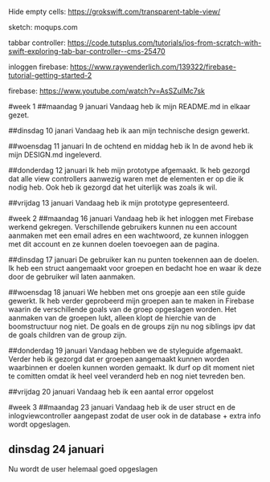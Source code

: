 Hide empty cells:
https://grokswift.com/transparent-table-view/

sketch:
moqups.com

tabbar controller:
https://code.tutsplus.com/tutorials/ios-from-scratch-with-swift-exploring-tab-bar-controller--cms-25470

inloggen firebase:
https://www.raywenderlich.com/139322/firebase-tutorial-getting-started-2

firebase:
https://www.youtube.com/watch?v=AsSZulMc7sk

#week 1
##maandag 9 januari 
Vandaag heb ik mijn README.md in elkaar gezet. 

##dinsdag 10 janari 
Vandaag heb ik aan mijn technische design gewerkt. 

##woensdag 11 januari
In de ochtend en middag heb ik In de avond heb ik mijn DESIGN.md ingeleverd. 

##donderdag 12 januari
Ik heb mijn prototype afgemaakt. Ik heb gezorgd dat alle view controllers aanwezig waren met de elementen er op die ik nodig heb. Ook heb ik gezorgd dat het uiterlijk was zoals ik wil. 

##vrijdag 13 januari
Vandaag heb ik mijn prototype gepresenteerd. 

#week 2
##maandag 16 januari
Vandaag heb ik het inloggen met Firebase werkend gekregen. Verschillende gebruikers kunnen nu een account aanmaken met een email adres en een wachtwoord, ze kunnen inloggen met dit account en ze kunnen doelen toevoegen aan de pagina. 

##dinsdag 17 januari
De gebruiker kan nu punten toekennen aan de doelen. Ik heb een struct aangemaakt voor groepen en bedacht hoe en waar ik deze door de gebruiker wil laten aanmaken. 

##woensdag 18 januari 
We hebben met ons groepje aan een stile guide gewerkt. Ik heb verder geprobeerd mijn groepen aan te maken in Firebase waarin de verschillende goals van de groep opgeslagen worden. Het aanmaken van de groepen lukt, alleen klopt de hierchie van de boomstructuur nog niet. De goals en de groups zijn nu nog siblings ipv dat de goals children van de group zijn. 

##donderdag 19 januari
Vandaag hebben we de styleguide afgemaakt. Verder heb ik gezorgd dat er groepen aangemaakt kunnen worden waarbinnen er doelen kunnen worden gemaakt. Ik durf op dit moment niet te comitten omdat ik heel veel veranderd heb en nog niet tevreden ben.
  
##vrijdag 20 januari
Vandaag heb ik een aantal error opgelost    

#week 3 
##maandag 23 januari 
Vandaag heb ik de user struct en de inlogviewcontroller aangepast zodat de user ook in de database + extra info wordt opgeslagen.

## dinsdag 24 januari 
Nu wordt de user helemaal goed opgeslagen
